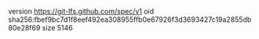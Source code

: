 version https://git-lfs.github.com/spec/v1
oid sha256:fbef9bc7d1f8eef492ea308955ffb0e67926f3d3693427c19a2855db80e28f69
size 5146
